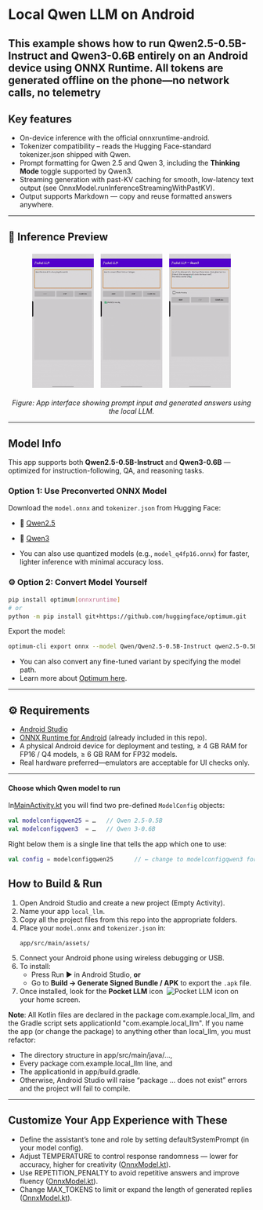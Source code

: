 # Local Qwen LLM on Android

This example shows how to run Qwen2.5-0.5B-Instruct and Qwen3-0.6B entirely on an Android device using ONNX Runtime.
All tokens are generated offline on the phone—no network calls, no telemetry
---

## Key features

- On-device inference with the official onnxruntime-android.
- Tokenizer compatibility – reads the Hugging Face-standard tokenizer.json shipped with Qwen.
- Prompt formatting for Qwen 2.5 and Qwen 3, including the **Thinking Mode** toggle supported by Qwen3.
- Streaming generation with past-KV caching for smooth, low-latency text output (see OnnxModel.runInferenceStreamingWithPastKV).
- Output supports Markdown — copy and reuse formatted answers anywhere.


---

## 📸 Inference Preview

<p align="center">
  <img src="demo/Demo.gif" alt="Model Output 2" width="25%" style="margin: 1%"/>
  <img src="demo/Demo2.gif" alt="Input Prompt" width="25%" style="margin: 1%"/>
  <img src="demo/Qwen3demo.gif" alt="Input Prompt" width="25%" style="margin: 1%"/>
</p>

<p align="center">
  <em>Figure: App interface showing prompt input and generated answers using the local LLM.</em>
</p>

---

## Model Info

This app supports both **Qwen2.5-0.5B-Instruct** and **Qwen3-0.6B** — optimized for instruction-following, QA, and reasoning tasks.

### Option 1: Use Preconverted ONNX Model

Download the `model.onnx` and `tokenizer.json` from Hugging Face:

- 🔹 [Qwen2.5](https://huggingface.co/onnx-community/Qwen2.5-0.5B-Instruct)  
- 🔹 [Qwen3](https://huggingface.co/onnx-community/Qwen3-0.6B-ONNX)  

- You can also use quantized models (e.g., `model_q4fp16.onnx`) for faster, lighter inference with minimal accuracy loss.

### ⚙️ Option 2: Convert Model Yourself

```bash
pip install optimum[onnxruntime]
# or
python -m pip install git+https://github.com/huggingface/optimum.git
```

Export the model:

```bash
optimum-cli export onnx --model Qwen/Qwen2.5-0.5B-Instruct qwen2.5-0.5B-onnx/
```

- You can also convert any fine-tuned variant by specifying the model path.
- Learn more about [Optimum here](https://huggingface.co/docs/optimum/main/en/index).

---

## ⚙️ Requirements

- [Android Studio](https://developer.android.com/studio)
- [ONNX Runtime for Android](https://github.com/microsoft/onnxruntime-genai/releases) (already included in this repo).
- A physical Android device for deployment and testing, ≥ 4 GB RAM for FP16 / Q4 models, ≥ 6 GB RAM for FP32 models.
- Real hardware preferred—emulators are acceptable for UI checks only.

---
#### Choose which Qwen model to run

In[MainActivity.kt](app/src/main/java/com/example/local_llm/MainActivity.kt) you will find two pre-defined `ModelConfig` objects:

```kotlin
val modelconfigqwen25 = …   // Qwen 2.5-0.5B
val modelconfigqwen3  = …   // Qwen 3-0.6B
````
Right below them is a single line that tells the app which one to use:

````kotlin
val config = modelconfigqwen25      // ← change to modelconfigqwen3 for Qwen 3
````

## How to Build & Run

1. Open Android Studio and create a new project (Empty Activity).
2. Name your app `local_llm`.
3. Copy all the project files from this repo into the appropriate folders.
4. Place your `model.onnx` and `tokenizer.json` in:
   ```
   app/src/main/assets/
   ```
5. Connect your Android phone using wireless debugging or USB.
6. To install:
   - Press Run ▶️ in Android Studio, **or**
   - Go to **Build → Generate Signed Bundle / APK** to export the `.apk` file.
7. Once installed, look for the **Pocket LLM** icon&nbsp;
   <img src="demo/pocket_llm_icon.png" alt="Pocket LLM icon" width="28" tyle="vertical-align:middle;border-radius:100%"/>
   on your home screen.

**Note**: All Kotlin files are declared in the package com.example.local_llm, and the Gradle script sets applicationId "com.example.local_llm".
If you name the app (or change the package) to anything other than local_llm, you must refactor:
- The directory structure in app/src/main/java/...,                     
- Every package com.example.local_llm line, and
- The applicationId in app/build.gradle.
- Otherwise, Android Studio will raise “package … does not exist” errors and the project will fail to compile.
----

## Customize Your App Experience with These
- Define the assistant’s tone and role by setting defaultSystemPrompt (in your model config).
- Adjust TEMPERATURE to control response randomness — lower for accuracy, higher for creativity ([OnnxModel.kt](app/src/main/java/com/example/local_llm/OnnxModel.kt)).
- Use REPETITION_PENALTY to avoid repetitive answers and improve fluency ([OnnxModel.kt](app/src/main/java/com/example/local_llm/OnnxModel.kt)).
- Change MAX_TOKENS to limit or expand the length of generated replies ([OnnxModel.kt](app/src/main/java/com/example/local_llm/OnnxModel.kt)).
